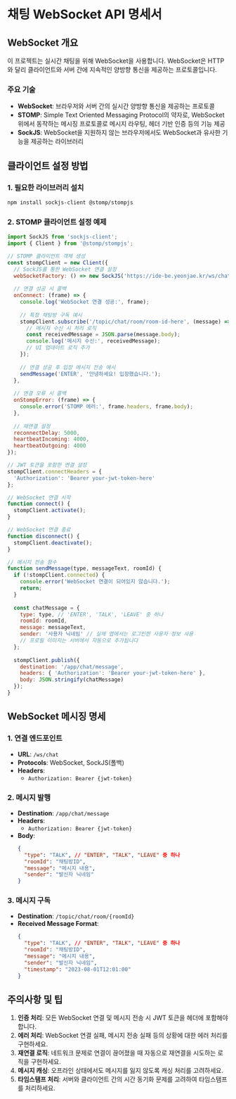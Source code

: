 # 채팅 WebSocket API 명세서

## WebSocket 개요

이 프로젝트는 실시간 채팅을 위해 WebSocket을 사용합니다. WebSocket은 HTTP와 달리 클라이언트와 서버 간에 지속적인 양방향 통신을 제공하는 프로토콜입니다.

### 주요 기술

- **WebSocket**: 브라우저와 서버 간의 실시간 양방향 통신을 제공하는 프로토콜
- **STOMP**: Simple Text Oriented Messaging Protocol의 약자로, WebSocket 위에서 동작하는 메시징 프로토콜로 메시지 라우팅, 헤더 기반 인증 등의 기능 제공
- **SockJS**: WebSocket을 지원하지 않는 브라우저에서도 WebSocket과 유사한 기능을 제공하는 라이브러리

## 클라이언트 설정 방법

### 1. 필요한 라이브러리 설치

```bash
npm install sockjs-client @stomp/stompjs
```

### 2. STOMP 클라이언트 설정 예제

```javascript
import SockJS from 'sockjs-client';
import { Client } from '@stomp/stompjs';

// STOMP 클라이언트 객체 생성
const stompClient = new Client({
  // SockJS를 통한 WebSocket 연결 설정
  webSocketFactory: () => new SockJS('https://ide-be.yeonjae.kr/ws/chat'),
  
  // 연결 성공 시 콜백
  onConnect: (frame) => {
    console.log('WebSocket 연결 성공:', frame);
    
    // 특정 채팅방 구독 예시
    stompClient.subscribe('/topic/chat/room/room-id-here', (message) => {
      // 메시지 수신 시 처리 로직
      const receivedMessage = JSON.parse(message.body);
      console.log('메시지 수신:', receivedMessage);
      // UI 업데이트 로직 추가
    });
    
    // 연결 성공 후 입장 메시지 전송 예시
    sendMessage('ENTER', '안녕하세요! 입장했습니다.');
  },
  
  // 연결 오류 시 콜백
  onStompError: (frame) => {
    console.error('STOMP 에러:', frame.headers, frame.body);
  },
  
  // 재연결 설정
  reconnectDelay: 5000,
  heartbeatIncoming: 4000,
  heartbeatOutgoing: 4000
});

// JWT 토큰을 포함한 연결 설정
stompClient.connectHeaders = {
  'Authorization': 'Bearer your-jwt-token-here'
};

// WebSocket 연결 시작
function connect() {
  stompClient.activate();
}

// WebSocket 연결 종료
function disconnect() {
  stompClient.deactivate();
}

// 메시지 전송 함수
function sendMessage(type, messageText, roomId) {
  if (!stompClient.connected) {
    console.error('WebSocket 연결이 되어있지 않습니다.');
    return;
  }
  
  const chatMessage = {
    type: type, // 'ENTER', 'TALK', 'LEAVE' 중 하나
    roomId: roomId,
    message: messageText,
    sender: '사용자 닉네임' // 실제 앱에서는 로그인한 사용자 정보 사용
    // 프로필 이미지는 서버에서 자동으로 추가됩니다
  };
  
  stompClient.publish({
    destination: '/app/chat/message',
    headers: { 'Authorization': 'Bearer your-jwt-token-here' },
    body: JSON.stringify(chatMessage)
  });
}
```

## WebSocket 메시징 명세

### 1. 연결 엔드포인트

- **URL**: `/ws/chat`
- **Protocols**: WebSocket, SockJS(폴백)
- **Headers**: 
  - `Authorization: Bearer {jwt-token}`

### 2. 메시지 발행

- **Destination**: `/app/chat/message`
- **Headers**: 
  - `Authorization: Bearer {jwt-token}`
- **Body**:
  ```json
  {
    "type": "TALK", // "ENTER", "TALK", "LEAVE" 중 하나
    "roomId": "채팅방ID",
    "message": "메시지 내용",
    "sender": "발신자 닉네임"
  }
  ```

### 3. 메시지 구독

- **Destination**: `/topic/chat/room/{roomId}`
- **Received Message Format**:
  ```json
  {
    "type": "TALK", // "ENTER", "TALK", "LEAVE" 중 하나
    "roomId": "채팅방ID",
    "message": "메시지 내용",
    "sender": "발신자 닉네임",
    "timestamp": "2023-08-01T12:01:00"
  }
  ```

## 주의사항 및 팁

1. **인증 처리**: 모든 WebSocket 연결 및 메시지 전송 시 JWT 토큰을 헤더에 포함해야 합니다.
2. **에러 처리**: WebSocket 연결 실패, 메시지 전송 실패 등의 상황에 대한 에러 처리를 구현하세요.
3. **재연결 로직**: 네트워크 문제로 연결이 끊어졌을 때 자동으로 재연결을 시도하는 로직을 구현하세요.
4. **메시지 캐싱**: 오프라인 상태에서도 메시지를 잃지 않도록 캐싱 처리를 고려하세요.
5. **타임스탬프 처리**: 서버와 클라이언트 간의 시간 동기화 문제를 고려하여 타임스탬프를 처리하세요.